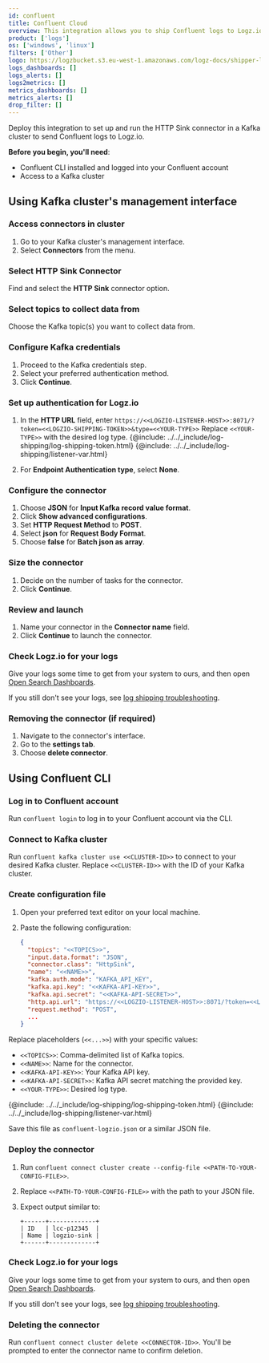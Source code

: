 ```yaml
---
id: confluent
title: Confluent Cloud
overview: This integration allows you to ship Confluent logs to Logz.io using Cloud HTTP Sink.
product: ['logs']
os: ['windows', 'linux']
filters: ['Other']
logo: https://logzbucket.s3.eu-west-1.amazonaws.com/logz-docs/shipper-logos/confluent.png
logs_dashboards: []
logs_alerts: []
logs2metrics: []
metrics_dashboards: []
metrics_alerts: []
drop_filter: []
---
```



Deploy this integration to set up and run the HTTP Sink connector in a Kafka cluster to send Confluent logs to Logz.io.

**Before you begin, you'll need**:

* Confluent CLI installed and logged into your Confluent account
* Access to a Kafka cluster


## Using Kafka cluster's management interface

### Access connectors in cluster

1. Go to your Kafka cluster's management interface.
2. Select **Connectors** from the menu.

### Select HTTP Sink Connector

Find and select the **HTTP Sink** connector option.

### Select topics to collect data from

Choose the Kafka topic(s) you want to collect data from.

### Configure Kafka credentials

1. Proceed to the Kafka credentials step.
2. Select your preferred authentication method.
3. Click **Continue**.

### Set up authentication for Logz.io

1. In the **HTTP URL** field, enter `https://<<LOGZIO-LISTENER-HOST>>:8071/?token=<<LOGZIO-SHIPPING-TOKEN>>&type=<<YOUR-TYPE>>` Replace `<<YOUR-TYPE>>` with the desired log type. {@include: ../../_include/log-shipping/log-shipping-token.html}
{@include: ../../_include/log-shipping/listener-var.html}

2. For **Endpoint Authentication type**, select **None**.

### Configure the connector

1. Choose **JSON** for **Input Kafka record value format**.
2. Click **Show advanced configurations**.
3. Set **HTTP Request Method** to **POST**.
4. Select **json** for **Request Body Format**.
5. Choose **false** for **Batch json as array**.

###  Size the connector

1. Decide on the number of tasks for the connector.
2. Click **Continue**.

### Review and launch

1. Name your connector in the **Connector name** field.
2. Click **Continue** to launch the connector.

### Check Logz.io for your logs

Give your logs some time to get from your system to ours, and then open [Open Search Dashboards](https://app.logz.io/#/dashboard/osd). 
  
If you still don't see your logs, see [log shipping troubleshooting](https://docs.logz.io/user-guide/log-shipping/log-shipping-troubleshooting.html).

### Removing the connector (if required)

1. Navigate to the connector's interface.
2. Go to the **settings tab**.
3. Choose **delete connector**.


## Using Confluent CLI

### Log in to Confluent account

Run `confluent login` to log in to your Confluent account via the CLI.

### Connect to Kafka cluster

Run `confluent kafka cluster use <<CLUSTER-ID>>` to connect to your desired Kafka cluster. Replace `<<CLUSTER-ID>>` with the ID of your Kafka cluster.

### Create configuration file

1. Open your preferred text editor on your local machine.
2. Paste the following configuration:

     ```json
     {
       "topics": "<<TOPICS>>",
       "input.data.format": "JSON",
       "connector.class": "HttpSink",
       "name": "<<NAME>>",
       "kafka.auth.mode": "KAFKA_API_KEY",
       "kafka.api.key": "<<KAFKA-API-KEY>>",
       "kafka.api.secret": "<<KAFKA-API-SECRET>>",
       "http.api.url": "https://<<LOGZIO-LISTENER-HOST>>:8071/?token=<<LOGZIO-SHIPPING-TOKEN>>&type=<<YOUR-TYPE>>",
       "request.method": "POST",
       ...
     }
     ```

Replace placeholders (`<<...>>`) with your specific values:

* `<<TOPICS>>`: Comma-delimited list of Kafka topics.
* `<<NAME>>`: Name for the connector.
* `<<KAFKA-API-KEY>>`: Your Kafka API key.
* `<<KAFKA-API-SECRET>>`: Kafka API secret matching the provided key.
* `<<YOUR-TYPE>>`: Desired log type.

{@include: ../../_include/log-shipping/log-shipping-token.html}
{@include: ../../_include/log-shipping/listener-var.html}

Save this file as `confluent-logzio.json` or a similar JSON file.

### Deploy the connector

1. Run `confluent connect cluster create --config-file <<PATH-TO-YOUR-CONFIG-FILE>>`.
2. Replace `<<PATH-TO-YOUR-CONFIG-FILE>>` with the path to your JSON file.
3. Expect output similar to:

     ```
     +------+-------------+
     | ID   | lcc-p12345  |
     | Name | logzio-sink |
     +------+-------------+
     ```

### Check Logz.io for your logs

Give your logs some time to get from your system to ours, and then open [Open Search Dashboards](https://app.logz.io/#/dashboard/osd). 
  
If you still don't see your logs, see [log shipping troubleshooting](https://docs.logz.io/user-guide/log-shipping/log-shipping-troubleshooting.html).

### Deleting the connector

Run `confluent connect cluster delete <<CONNECTOR-ID>>`. You'll be prompted to enter the connector name to confirm deletion.
